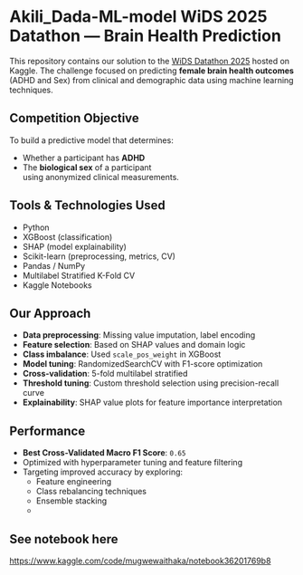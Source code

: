 # Akili_Dada-ML-model  WiDS 2025 Datathon — Brain Health Prediction

This repository contains our solution to the [WiDS Datathon 2025](https://www.kaggle.com/competitions/widsdatathon2025) hosted on Kaggle. The challenge focused on predicting **female brain health outcomes** (ADHD and Sex) from clinical and demographic data using machine learning techniques.

## Competition Objective
To build a predictive model that determines:
- Whether a participant has **ADHD**
- The **biological sex** of a participant  
using anonymized clinical measurements.

## Tools & Technologies Used
- Python 
- XGBoost (classification)
- SHAP (model explainability)
- Scikit-learn (preprocessing, metrics, CV)
- Pandas / NumPy
- Multilabel Stratified K-Fold CV
- Kaggle Notebooks

## Our Approach
- **Data preprocessing**: Missing value imputation, label encoding
- **Feature selection**: Based on SHAP values and domain logic
- **Class imbalance**: Used `scale_pos_weight` in XGBoost
- **Model tuning**: RandomizedSearchCV with F1-score optimization
- **Cross-validation**: 5-fold multilabel stratified
- **Threshold tuning**: Custom threshold selection using precision-recall curve
- **Explainability**: SHAP value plots for feature importance interpretation

##  Performance
- **Best Cross-Validated Macro F1 Score**: `0.65`
- Optimized with hyperparameter tuning and feature filtering
- Targeting improved accuracy by exploring:
  - Feature engineering
  - Class rebalancing techniques
  - Ensemble stacking
  - 
## See notebook here
https://www.kaggle.com/code/mugwewaithaka/notebook36201769b8

